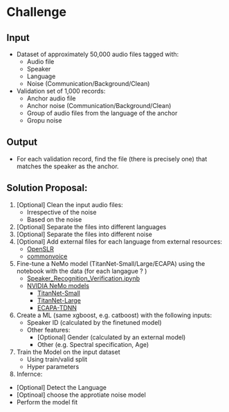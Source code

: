 # Challenge
## Input
- Dataset of approximately 50,000 audio files tagged with:
  - Audio file
  - Speaker
  - Language
  - Noise (Communication/Background/Clean)
- Validation set of 1,000 records:
  - Anchor audio file
  - Anchor noise (Communication/Background/Clean)
  - Group of audio files from the language of the anchor
  - Gropu noise

## Output
- For each validation record, find the file (there is precisely one) that matches the speaker as the anchor.

## Solution Proposal:
1. [Optional] Clean the input audio files:
   - Irrespective of the noise
   - Based on the noise
2. [Optional] Separate the files into different languages
3. [Optional] Separate the files into different noise
4. [Optional] Add external files for each language from external resources:
   - [OpenSLR](https://openslr.org/resources.php)
   - [commonvoice](https://commonvoice.mozilla.org/en/datasets)
5. Fine-tune a NeMo model (TitanNet-Small/Large/ECAPA) using the notebook with the data (for each langague ? )
   - [Speaker_Recognition_Verification.ipynb](https://colab.research.google.com/github/NVIDIA/NeMo/blob/main/tutorials/speaker_tasks/Speaker_Identification_Verification.ipynb)
   - [NVIDIA NeMo models](https://catalog.ngc.nvidia.com/models?filters=&orderBy=scoreDESC&query=speaker%20recognition)
     - [TitanNet-Small](https://catalog.ngc.nvidia.com/orgs/nvidia/teams/nemo/models/titanet_small)
     - [TitanNet-Large](https://catalog.ngc.nvidia.com/orgs/nvidia/teams/nemo/models/titanet_large)
     - [ECAPA-TDNN](https://catalog.ngc.nvidia.com/orgs/nvidia/teams/nemo/models/ecapa_tdnn)
6. Create a ML (same xgboost, e.g. catboost) with the following inputs:
   - Speaker ID (calculated by the finetuned model)
   - Other features:
     - [Optional] Gender (calculated by an external model)
     - Other (e.g. Spectral specification, Age)
8. Train the Model on the input dataset
   - Using train/valid split
   - Hyper parameters
10. Infernce:
   - [Optional] Detect the Language
   - [Optinoal] choose the approtiate noise model
   - Perform the model fit
